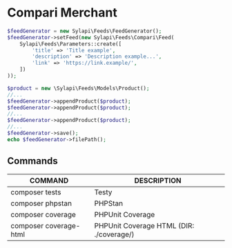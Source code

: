# Compari Merchant

```php
$feedGenerator = new Sylapi\Feeds\FeedGenerator();
$feedGenerator->setFeed(new Sylapi\Feeds\Compari\Feed(
    Sylapi\Feeds\Parameters::create([
        'title' => 'Title example',
        'description' => 'Description example...',
        'link' => 'https://link.example/',
    ])
));

$product = new \Sylapi\Feeds\Models\Product();
//...
$feedGenerator->appendProduct($product);
$feedGenerator->appendProduct($product);
//...
$feedGenerator->appendProduct($product);
//...
$feedGenerator->save();
echo $feedGenerator->filePath();
```

## Commands

| COMMAND | DESCRIPTION |
| ------ | ------ |
| composer tests | Testy |
| composer phpstan |  PHPStan |
| composer coverage | PHPUnit Coverage |
| composer coverage-html | PHPUnit Coverage HTML (DIR: ./coverage/) |